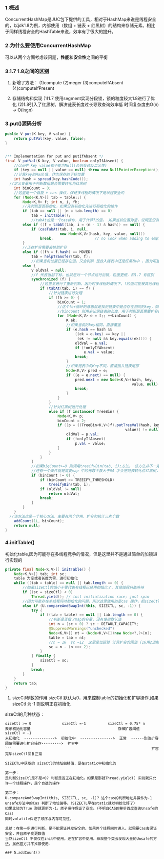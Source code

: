 ### 1.概述
ConcurrentHashMap是JUC包下提供的工具，相对于HashMap来说是线程安全的，以jdk1.8为例，内部使用（数组 + 链表 + 红黑树）的结构来存储元素。相比于同样线程安全的HashTable来说，效率有了很大的提升。

### 2.为什么要使用ConcurrentHashMap
可以从两个方面考虑该问题，**性能**和**安全性**之间的平衡

### 3.1.7 1.8之间的区别
1. 新增了方法：
(1)compute
(2)meger
(3)computeIfAbsent
(4)computeIfPresent 

2. 存储结构和实现
(1)1.7 使用segment实现分段锁，锁的粒度较大1.8进行了优化
(2)1.8引入了红黑树，解决链表长度过长导致查询效率低 时间复杂度由O(n) -> O(lngn)

### 3.put()源码分析
```java
public V put(K key, V value) {
	return putVal(key, value, false);
}


/** Implementation for put and putIfAbsent */
final V putVal(K key, V value, boolean onlyIfAbsent) {
	//chm中 key value都不能为Null(否则会违反二义性)
	if (key == null || value == null) throw new NullPointerException();
	//计算key的Hash值，作为保存的下标位置
	int hash = spread(key.hashCode());
  //定义变量用于判断数组是否需要转化为红黑树
	int binCount = 0;
	//这里是一个自旋 + cas 操作，保证多线程的情况下是线程安全的
	for (Node<K,V>[] tab = table;;) {
		Node<K,V> f; int n, i, fh;
		//先判断是否初始化，如果没有初始化先进行初始化的操作
		if (tab == null || (n = tab.length) == 0)
			tab = initTable();
			//tabAt也是一个cas操作，用于计算f的值， 如果当前位置为空，说明还没有元素则直接通过casTabAt方法cas 操作保存，保证原子性
		else if ((f = tabAt(tab, i = (n - 1) & hash)) == null) {
			if (casTabAt(tab, i, null,
						 new Node<K,V>(hash, key, value, null)))
				break;                   // no lock when adding to empty bin
		}
		//正在扩容需要去协助扩容
		else if ((fh = f.hash) == MOVED)
			tab = helpTransfer(tab, f);
			//如果当前位置已经存在值，又会判断 是放入链表中还是红黑树中 ，因为可能存在hash 冲突
		else {
			V oldVal = null;
			//f 代表当前下标，也就是对一个节点进行加锁，粒度更细，和1.7 有区别
			synchronized (f) {
			    //这里又进行了重新判断，因为时多线程的情况下，f的值可能被其他线程所修改，这里是一个双重检锁判断
				if (tabAt(tab, i) == f) {
					//针对链表进行处理
					if (fh >= 0) {
						binCount = 1;
						//这个for循环的意思就是找到链表中是否存在相同的key，如果存在则覆盖，否则找到链表的尾部(尾部肯定为空)，把元数插入到链表的尾部
						//binCount 则用来记录链表的长度，用于判断是否需要扩容的操作
						for (Node<K,V> e = f;; ++binCount) {
							K ek;
							//如果当前的key相同，直接覆盖
							if (e.hash == hash &&
								((ek = e.key) == key ||
								 (ek != null && key.equals(ek)))) {
								oldVal = e.val;
								if (!onlyIfAbsent)
									e.val = value;
								break;
							}
							//如果链表中的Key不同，直接插入链表尾部
							Node<K,V> pred = e;
							if ((e = e.next) == null) {
								pred.next = new Node<K,V>(hash, key,
														  value, null);
								break;
							}
						}
					}
					//针对红黑树进行处理
					else if (f instanceof TreeBin) {
						Node<K,V> p;
						binCount = 2;
						if ((p = ((TreeBin<K,V>)f).putTreeVal(hash, key,
													   value)) != null) {
							oldVal = p.val;
							if (!onlyIfAbsent)
								p.val = value;
						}
					}
				}
			}
			//如果bigCount>=8 则调用treeifyBin(tab, i);方法， 该方法并不一定会把链表转化为红黑树，
			//还有一个条件就是需要map 中的元数个数大于64 才会把链表转化位红黑树，否则进行扩容操作
			if (binCount != 0) {
				if (binCount >= TREEIFY_THRESHOLD)
					treeifyBin(tab, i);
				if (oldVal != null)
					return oldVal;
				break;
			}
		}
	}
  //该方法也是一个核心方法，主要有两个作用，扩容和统计元素个数
	addCount(1L, binCount);
	return null;
}
```

### 4.initTable()
初始化table,因为可能存在多线程竞争的情况，但是这里并不是通过简单的加锁进行实现的
```java
private final Node<K,V>[] initTable() {
	Node<K,V>[] tab; int sc;
	table 为空或者长度为零，进行初始化
	while ((tab = table) == null || tab.length == 0) {
		//如果sizeCtl的值小于零代表有线程已经再初始化了，其他线程只能等待
		if ((sc = sizeCtl) < 0)
			Thread.yield(); // lost initialization race; just spin
		//因为可能存在多线程同时初始化的问题，所以这里使用的是cas 操作，把sizeCtl设置为-1,如果成功了，该线程可以进行初始化
		else if (U.compareAndSwapInt(this, SIZECTL, sc, -1)) {
			try {
				if ((tab = table) == null || tab.length == 0) {
					//判断是否给了map的容量，没有使用默认值
					int n = (sc > 0) ? sc : DEFAULT_CAPACITY;
					@SuppressWarnings("unchecked")
					Node<K,V>[] nt = (Node<K,V>[])new Node<?,?>[n];
					table = tab = nt;
					//n = 16  sc =12  这里是位运算 计算扩容的阈值 (16用2进制表示是： 0001 0000 ，右移两位 0000 0100 为4)
					sc = n - (n >>> 2);
				}
			} finally {
				sizeCtl = sc;
			}
			break;
		}
	}
	return tab;
}	
```
1. sizeCtl参数的作用
sizeCtl 默认为0，用来控制table的初始化和扩容操作,如果sizeCtl 为-1 则说明正在初始化

sizeCtl的几种状态：
```shell
sizeCtl >= 0              sizeCtl =-1          sizeCtl = 0.75* n
表示初始化容量          				               存储扩容阈值             sizeCtl < -1 
未初始化  -------------->  初始化中  --------------->  正常  ------到达扩容阈值需要进行扩容操作--------->  扩容中
```                                                                扩容完毕sizeCtl回复正常

SIZECTL中获取的 sizeCtl的地址偏移值，是在static中初始化的

第一步：
是判断SizeCtl是不是<0? 判断是否正在初始化。如果是那就Thread.yield() 实则就只允许一个线程操作，是个自选的操作

第二步：
U.compareAndSwapInt(this, SIZECTL, sc, -1)? 这个cas的判断地址并操作为-1
unsafe方法中的Cas 判断了地址偏移，（SIZECTL早在static就以初始化好了）
如果比较为True 那就更新为-1。原子操作保证了安全。（不明白CAS的移步百度查询Unsafe的Cas）
同时volatile保证了顺序与内存可见性。

总结：在第一步进行判断，是不能保证并发安全的，如果两个线程同时进入，就需要Cas去保证安全，并且原子变更数值
当然sizeCtl 不仅仅在init中使用，还在扩容中使用。纵观整个类会发现大量的Unsafe的方法。虽然官方并不推荐使用.

### 5.addCount()
